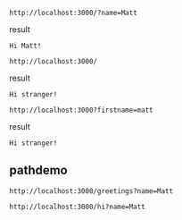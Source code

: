 ```
http://localhost:3000/?name=Matt
```

result

```
Hi Matt!
```

```
http://localhost:3000/
```

result

```
Hi stranger!
```

```
http://localhost:3000?firstname=matt
```

result

```
Hi stranger!
```

## pathdemo

```
http://localhost:3000/greetings?name=Matt
```

```
http://localhost:3000/hi?name=Matt
```
